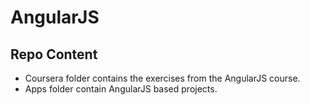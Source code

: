 # AngularJS

## Repo Content

- Coursera folder contains the exercises from the AngularJS course.  
- Apps folder contain AngularJS based projects.